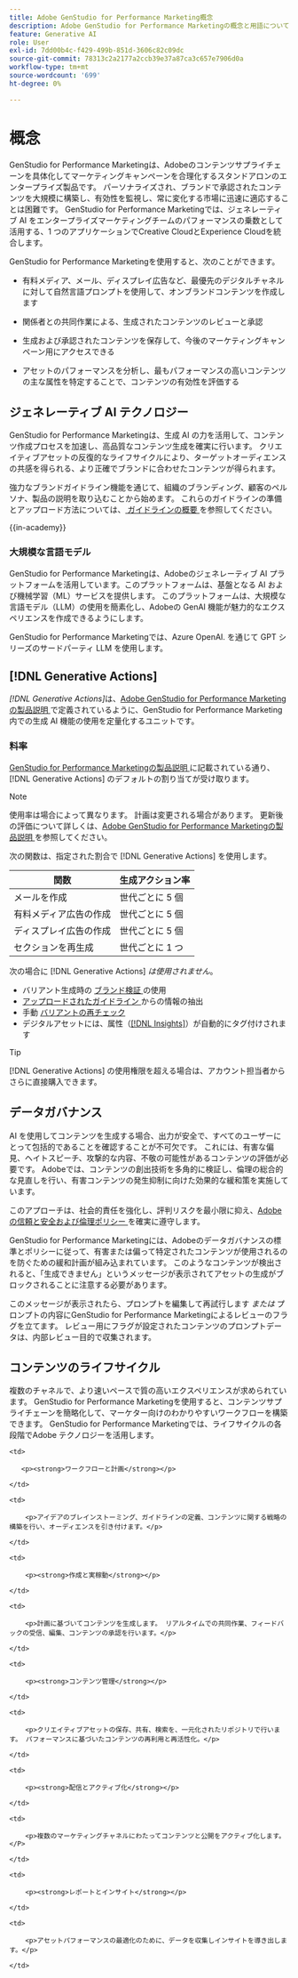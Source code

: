 ```yaml
---
title: Adobe GenStudio for Performance Marketing概念
description: Adobe GenStudio for Performance Marketingの概念と用語について説明します。
feature: Generative AI
role: User
exl-id: 7dd00b4c-f429-499b-851d-3606c82c09dc
source-git-commit: 78313c2a2177a2ccb39e37a87ca3c657e7906d0a
workflow-type: tm+mt
source-wordcount: '699'
ht-degree: 0%

---
```


# 概念

GenStudio for Performance Marketingは、Adobeのコンテンツサプライチェーンを具体化してマーケティングキャンペーンを合理化するスタンドアロンのエンタープライズ製品です。 パーソナライズされ、ブランドで承認されたコンテンツを大規模に構築し、有効性を監視し、常に変化する市場に迅速に適応することは困難です。 GenStudio for Performance Marketingでは、ジェネレーティブ AI をエンタープライズマーケティングチームのパフォーマンスの乗数として活用する、1 つのアプリケーションでCreative CloudとExperience Cloudを統合します。

GenStudio for Performance Marketingを使用すると、次のことができます。

* 有料メディア、メール、ディスプレイ広告など、最優先のデジタルチャネルに対して自然言語プロンプトを使用して、オンブランドコンテンツを作成します

* 関係者との共同作業による、生成されたコンテンツのレビューと承認
* 生成および承認されたコンテンツを保存して、今後のマーケティングキャンペーン用にアクセスできる
* アセットのパフォーマンスを分析し、最もパフォーマンスの高いコンテンツの主な属性を特定することで、コンテンツの有効性を評価する

## ジェネレーティブ AI テクノロジー

GenStudio for Performance Marketingは、生成 AI の力を活用して、コンテンツ作成プロセスを加速し、高品質なコンテンツ生成を確実に行います。 クリエイティブアセットの反復的なライフサイクルにより、ターゲットオーディエンスの共感を得られる、より正確でブランドに合わせたコンテンツが得られます。

強力なブランドガイドライン機能を通じて、組織のブランディング、顧客のペルソナ、製品の説明を取り込むことから始めます。 これらのガイドラインの準備とアップロード方法については、[ ガイドラインの概要 ](../user-guide/guidelines/overview.md) を参照してください。

{{in-academy}}

### 大規模な言語モデル

GenStudio for Performance Marketingは、Adobeのジェネレーティブ AI プラットフォームを活用しています。このプラットフォームは、基盤となる AI および機械学習（ML）サービスを提供します。 このプラットフォームは、大規模な言語モデル（LLM）の使用を簡素化し、Adobeの GenAI 機能が魅力的なエクスペリエンスを作成できるようにします。

GenStudio for Performance Marketingでは、Azure OpenAI.<!-- Claude, and Gemini models. --> を通じて GPT シリーズのサードパーティ LLM を使用します。

## [!DNL Generative Actions]

_[!DNL Generative Actions]_&#x200B;は、[Adobe GenStudio for Performance Marketingの製品説明 ](https://helpx.adobe.com/jp/legal/product-descriptions/adobe-genstudio-for-performance-marketing---product-description.html) で定義されているように、GenStudio for Performance Marketing内での生成 AI 機能の使用を定量化するユニットです。

<!-- Add example about usage mode?
Where users check how many generative actions they have left
How they re-up their genactions
If genactions roll over month to month or not -->

### 料率

[GenStudio for Performance Marketingの製品説明 ](https://helpx.adobe.com/jp/legal/product-descriptions/adobe-genstudio-for-performance-marketing---product-description.html) に記載されている通り、[!DNL Generative Actions] のデフォルトの割り当てが受け取ります。

>[!NOTE]
>
>使用率は場合によって異なります。 計画は変更される場合があります。 更新後の評価について詳しくは、[Adobe GenStudio for Performance Marketingの製品説明 ](https://helpx.adobe.com/jp/legal/product-descriptions/adobe-genstudio-for-performance-marketing---product-description.html) を参照してください。

次の関数は、指定された割合で [!DNL Generative Actions] を使用します。

| 関数 | 生成アクション率 |
| -----------------------  | ------------------ |
| メールを作成 | 世代ごとに 5 個 |
| 有料メディア広告の作成 | 世代ごとに 5 個 |
| ディスプレイ広告の作成 | 世代ごとに 5 個 |
| セクションを再生成 | 世代ごとに 1 つ |

<!-- | Generate on-brand images | 1 per prompt  |
| Translation              | 1 per prompt  |
| Video: ADLS              | 1 per prompt  |
| Video: TTS + Avatar      | 1 per prompt  | -->

次の場合に [!DNL Generative Actions] _は使用されません_。

* バリアント生成時の [ ブランド検証 ](/help/user-guide/guidelines/brand-validation.md) の使用
* [ アップロードされたガイドライン ](/help/user-guide/guidelines/add-guidelines.md) からの情報の抽出
* 手動 [ バリアントの再チェック ](/help/user-guide/guidelines/brand-validation.md#improve-brand-alignment)
* デジタルアセットには、属性（[[!DNL Insights]](/help/user-guide/insights/overview.md)）が自動的にタグ付けされます

>[!TIP]
>
>[!DNL Generative Actions] の使用権限を超える場合は、アカウント担当者からさらに直接購入できます。

## データガバナンス

AI を使用してコンテンツを生成する場合、出力が安全で、すべてのユーザーにとって包括的であることを確認することが不可欠です。 これには、有害な偏見、ヘイトスピーチ、攻撃的な内容、不敬の可能性があるコンテンツの評価が必要です。 Adobeでは、コンテンツの創出技術を多角的に検証し、倫理の総合的な見直しを行い、有害コンテンツの発生抑制に向けた効果的な緩和策を実施しています。

このアプローチは、社会的責任を強化し、評判リスクを最小限に抑え、[Adobeの信頼と安全および倫理ポリシー ](https://www.adobe.com/content/dam/cc/en/ai-ethics/pdfs/Adobe-AI-Ethics-Principles.pdf) を確実に遵守します。

GenStudio for Performance Marketingには、Adobeのデータガバナンスの標準とポリシーに従って、有害または偏って特定されたコンテンツが使用されるのを防ぐための緩和計画が組み込まれています。 このようなコンテンツが検出されると、「生成できません」というメッセージが表示されてアセットの生成がブロックされることに注意する必要があります。

このメッセージが表示されたら、プロンプトを編集して再試行します _または_ プロンプトの内容にGenStudio for Performance Marketingによるレビューのフラグを立てます。 レビュー用にフラグが設定されたコンテンツのプロンプトデータは、内部レビュー目的で収集されます。

## コンテンツのライフサイクル

複数のチャネルで、より速いペースで質の高いエクスペリエンスが求められています。 GenStudio for Performance Marketingを使用すると、コンテンツサプライチェーンを簡略化して、マーケター向けのわかりやすいワークフローを構築できます。 GenStudio for Performance Marketingでは、ライフサイクルの各段階でAdobe テクノロジーを活用します。

<table style="table-layout:auto">

<tr style="border: 0;">

    <td>

       <p><strong>ワークフローと計画</strong></p>

    </td>

    <td>

        <p>アイデアのブレインストーミング、ガイドラインの定義、コンテンツに関する戦略の構築を行い、オーディエンスを引き付けます。</p>

    </td>

</tr>

<tr style="border: 0;">

    <td>

        <p><strong>作成と実稼動</strong></p>

    </td>

    <td>

        <p>計画に基づいてコンテンツを生成します。 リアルタイムでの共同作業、フィードバックの受信、編集、コンテンツの承認を行います。</p>

    </td>

</tr>

<tr style="border: 0;">

    <td>

        <p><strong>コンテンツ管理</strong></p>

    </td>

    <td>

        <p>クリエイティブアセットの保存、共有、検索を、一元化されたリポジトリで行います。 パフォーマンスに基づいたコンテンツの再利用と再活性化。</p>

    </td>

</tr>

<tr style="border: 0;">

    <td>

        <p><strong>配信とアクティブ化</strong></p>

    </td>

    <td>

        <p>複数のマーケティングチャネルにわたってコンテンツと公開をアクティブ化します。</P>

    </td>

</tr>

<tr style="border: 0;">

    <td>

        <p><strong>レポートとインサイト</strong></p>

    </td>

    <td>

        <p>アセットパフォーマンスの最適化のために、データを収集しインサイトを導き出します。</p>

    </td>

</tr>

</table>
